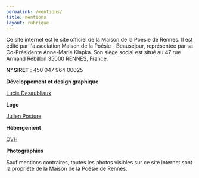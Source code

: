 ```yaml
---
permalink: /mentions/
title: mentions
layout: rubrique
---
```

Ce site internet est le site officiel de la Maison de la Poésie de Rennes. Il est édité par l'association Maison de la Poésie - Beauséjour, représentée par sa Co-Présidente Anne-Marie Klapka. Son siège social est situé au 47 rue Armand Rébillon 35000 RENNES, France.

**N° SIRET** : 450 047 964 00025

**Développement et design graphique**

[Lucie Desaubliaux](https://luciedesaubliaux.fr)

**Logo**

[Julien Posture](https://julienposture.com/)

**Hébergement**

[OVH](https://www.ovh.com/fr/)

**Photographies**

Sauf mentions contraires, toutes les photos visibles sur ce site internet sont la propriété de la Maison de la Poésie de Rennes.